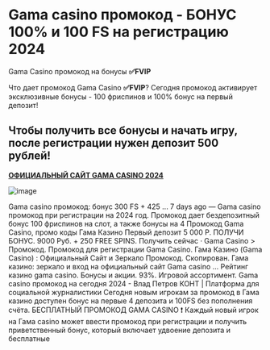 # Gama casino промокод - БОНУС 100% и 100 FS на регистрацию 2024

Gama Casino промокод на бонусы  **✅FVIP**

Что дает промокод Gama Casino **✅FVIP**? Сегодня промокод активирует эксклюзивные бонусы - 100 фриспинов и 100% бонус на первый депозит!

## Чтобы получить все бонусы и начать игру, после регистрации нужен депозит 500 рублей!

**[ОФИЦИАЛЬНЫЙ САЙТ GAMA CASINO 2024](https://linksc.ru/gama_fvip)**

![image](https://github.com/user-attachments/assets/92fd7fe8-1559-4fa8-be23-5eb609d6bb2d)


Gama casino промокод: бонус 300 FS + 425 ... 7 days ago — Gama casino промокод при регистрации на 2024 год. Промокод дает бездепозитный бонус 100 фриспинов на слот, а также бонусы на 4 Промокод Gama Casino, промо коды Гама Казино Первый депозит 5 000 Р. ПОЛУЧИ БОНУС. 9000 Руб. + 250 FREE SPINS. Получить сейчас · Gama Casino > Промокод. Промокод для регистрации Gama Casino. Гама Казино (Gama Casino) : Официальный Сайт и Зеркало Промокод. Скопирован. Гама казино: зеркало и вход на официальный сайт Gama casino ... Рейтинг казино gama casino. Бонусы и акции. 93%. Игровой ассортимент. Gama casino промокод на сегодня 2024 - Влад Петров КОНТ | Платформа для социальной журналистики Сегодня новым игрокам за промокод в Гама казино доступен бонус на первые 4 депозита и 100FS без пополнения счёта. БЕСПЛАТНЫЙ ПРОМОКОД GAMA CASINO ❗️ Каждый новый игрок на Гама casino может ввести промокод при регистрации и получить приветственный бонус, который включает удвоение депозита и бесплатные
